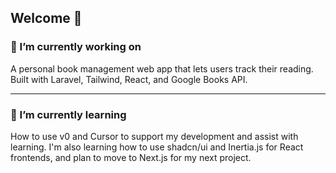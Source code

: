 ## Welcome 👋  

### 🔭 I’m currently working on
A personal book management web app that lets users track their reading. Built with Laravel, Tailwind, React, and Google Books API.

---

### 🌱 I’m currently learning

How to use v0 and Cursor to support my development and assist with learning. I'm also learning how to use shadcn/ui and Inertia.js for React frontends, and plan to move to Next.js for my next project.



<!--
**MasterlyMisheirt/MasterlyMisheirt** is a ✨ _special_ ✨ repository because its `README.md` (this file) appears on your GitHub profile.
Here are some ideas to get you started:

---

### 💡 Future Goals
Planning a **TikTok-style app** using the **Product Hunt API** to explore endless product ideas to help people discover what to their project will be.
The TikTok-style app will be integrated with Next.js instead of Inertia.js. 

- 🔭 I’m currently working on ...
- 🌱 I’m currently learning ...
- 👯 I’m looking to collaborate on ...
- 🤔 I’m looking for help with ...
- 💬 Ask me about ...
- 📫 How to reach me: ...
- 😄 Pronouns: ...
- ⚡ Fun fact: ...
-->
